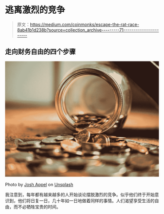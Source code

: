 # 逃离激烈的竞争

> 原文：<https://medium.com/coinmonks/escape-the-rat-race-8ab41b1d238b?source=collection_archive---------71----------------------->

## 走向财务自由的四个步骤

![](img/006db5d0a0be7a4e2afe56689dfdd4e1.png)

Photo by [Josh Appel](https://unsplash.com/@joshappel?utm_source=medium&utm_medium=referral) on [Unsplash](https://unsplash.com?utm_source=medium&utm_medium=referral)

我注意到，每年都有越来越多的人开始谈论摆脱激烈的竞争。似乎他们终于开始意识到，他们将日复一日，几十年如一日地做着同样的事情。人们渴望享受生活的自由，而不必牺牲宝贵的时间。